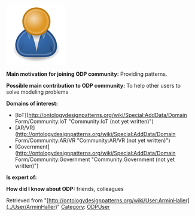 [![Image:ODPUser.png](../images/a/a6/ODPUser.png)](../Image/ODPUser.png "Image:ODPUser.png")




  





__Main motivation for joining ODP community:__ Providing patterns.


__Possible main contribution to ODP community:__ To help other users to solve modeling problems


__Domains of interest:__



* [IoT](http://ontologydesignpatterns.org/wiki/Special:AddData/Domain Form/Community:IoT "Community:IoT (not yet written)")
* [AR/VR](http://ontologydesignpatterns.org/wiki/Special:AddData/Domain Form/Community:AR/VR "Community:AR/VR (not yet written)")
* [Government](http://ontologydesignpatterns.org/wiki/Special:AddData/Domain Form/Community:Government "Community:Government (not yet written)")


__Is expert of:__


  

__How did I know about ODP:__ friends, colleagues






Retrieved from "[http://ontologydesignpatterns.org/wiki/User:ArminHaller](../User/ArminHaller)"
 [Category](http://ontologydesignpatterns.org/wiki/Special:Categories "Special:Categories"): [ODPUser](../Category/ODPUser "Category:ODPUser")